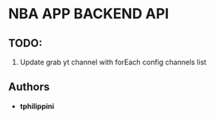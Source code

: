 # NBA APP BACKEND API

## TODO:
1. Update grab yt channel with forEach config channels list

## Authors
* **tphilippini**

